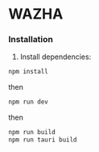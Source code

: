 # WAZHA

### Installation

1. Install dependencies:
```sh
npm install
```
then
```sh
npm run dev
```
then
```sh
npm run build
npm run tauri build
```
